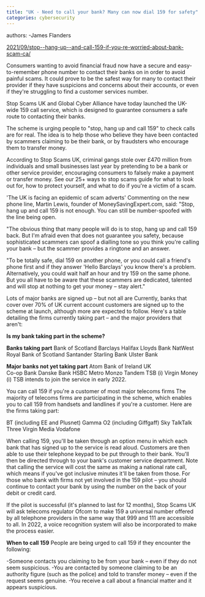 ```yaml
---
title: "UK - Need to call your bank? Many can now dial 159 for safety"
categories: cybersecurity
---
```


authors:
-James Flanders

[2021/09/stop--hang-up--and-call-159-if-you-re-worried-about-bank-scam-ca/](https://www.moneysavingexpert.com/news/2021/09/stop--hang-up--and-call-159-if-you-re-worried-about-bank-scam-ca/)

Consumers wanting to avoid financial fraud now have a secure and easy-to-remember phone number to contact their banks on in order to avoid painful scams. It could prove to be the safest way for many to contact their provider if they have suspicions and concerns about their accounts, or even if they're struggling to find a customer services number. 

Stop Scams UK and Global Cyber Alliance have today launched the UK-wide 159 call service, which is designed to guarantee consumers a safe route to contacting their banks.

The scheme is urging people to "stop, hang up and call 159" to check calls are for real. The idea is to help those who believe they have been contacted by scammers claiming to be their bank, or by fraudsters who encourage them to transfer money.

According to Stop Scams UK, criminal gangs stole over £470 million from individuals and small businesses last year by pretending to be a bank or other service provider, encouraging consumers to falsely make a payment or transfer money. See our 25+ ways to stop scams guide for what to look out for, how to protect yourself, and what to do if you're a victim of a scam.


'The UK is facing an epidemic of scam adverts'
Commenting on the new phone line, Martin Lewis, founder of MoneySavingExpert.com, said: "Stop, hang up and call 159 is not enough. You can still be number-spoofed with the line being open.

"The obvious thing that many people will do is to stop, hang up and call 159 back. But I'm afraid even that does not guarantee you safety, because sophisticated scammers can spoof a dialling tone so you think you're calling your bank – but the scammer provides a ringtone and an answer.

"To be totally safe, dial 159 on another phone, or you could call a friend's phone first and if they answer 'Hello Barclays' you know there's a problem. Alternatively, you could wait half an hour and try 159 on the same phone. But you all have to be aware that these scammers are dedicated, talented and will stop at nothing to get your money – stay alert."

Lots of major banks are signed up – but not all are
Currently, banks that cover over 70% of UK current account customers are signed up to the scheme at launch, although more are expected to follow. Here's a table detailing the firms currently taking part – and the major providers that aren't:

**Is my bank taking part in the scheme?**

**Banks taking part**
Bank of Scotland
Barclays
Halifax
Lloyds Bank
NatWest
Royal Bank of Scotland
Santander
Starling Bank
Ulster Bank

**Major banks not yet taking part**
Atom
Bank of Ireland UK          
Co-op Bank
Danske Bank
HSBC
Metro
Monzo
Tandem
TSB (i)
Virgin Money
(i) TSB intends to join the service in early 2022.

You can call 159 if you're a customer of most major telecoms firms
The majority of telecoms firms are participating in the scheme, which enables you to call 159 from handsets and landlines if you're a customer. Here are the firms taking part:

BT (including EE and Plusnet)
Gamma
O2 (including Giffgaff)
Sky
TalkTalk
Three
Virgin Media
Vodafone

When calling 159, you'll be taken through an option menu in which each bank that has signed up to the service is read aloud. Customers are then able to use their telephone keypad to be put through to their bank. You'll then be directed through to your bank's customer service department. Note that calling the service will cost the same as making a national rate call, which means if you've got inclusive minutes it'll be taken from those.
For those who bank with firms not yet involved in the 159 pilot – you should continue to contact your bank by using the number on the back of your debit or credit card.

If the pilot is successful (it's planned to last for 12 months), Stop Scams UK will ask telecoms regulator Ofcom to make 159 a universal number offered by all telephone providers in the same way that 999 and 111 are accessible to all. In 2022, a voice recognition system will also be incorporated to make the process easier.

**When to call 159**
People are being urged to call 159 if they encounter the following:

-Someone contacts you claiming to be from your bank – even if they do not seem suspicious.
-You are contacted by someone claiming to be an authority figure (such as the police) and told to transfer money – even if the request seems genuine.
-You receive a call about a financial matter and it appears suspicious.